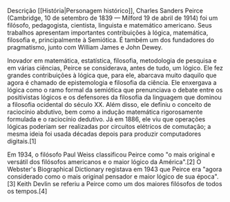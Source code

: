 Descrição
[[História|Personagem histórico]], Charles Sanders Peirce (Cambridge, 10 de setembro de 1839 — Milford 19 de abril de 1914) foi um filósofo, pedagogista, cientista, linguista e matemático americano. Seus trabalhos apresentam importantes contribuições à lógica, matemática, filosofia e, principalmente à Semiótica. É também um dos fundadores do pragmatismo, junto com William James e John Dewey.

Inovador em matemática, estatística, filosofia, metodologia de pesquisa e em várias ciências, Peirce se considerava, antes de tudo, um lógico. Ele fez grandes contribuições à lógica que, para ele, abarcava muito daquilo que agora é chamado de epistemologia e filosofia da ciência. Ele enxergava a lógica como o ramo formal da semiótica que prenunciava o debate entre os positivistas lógicos e os defensores da filosofia da linguagem que dominou a filosofia ocidental do século XX. Além disso, ele definiu o conceito de raciocínio abdutivo, bem como a indução matemática rigorosamente formulada e o raciocínio dedutivo. Já em 1886, ele viu que operações lógicas poderiam ser realizadas por circuitos elétricos de comutação; a mesma ideia foi usada décadas depois para produzir computadores digitais.[1]

Em 1934, o filósofo Paul Weiss classificou Peirce como "o mais original e versátil dos filósofos americanos e o maior lógico da América"​​.[2] O Webster's Biographical Dictionary registava em 1943 que Peirce era "agora considerado como o mais original pensador e maior lógico de sua época".[3] Keith Devlin se referiu a Peirce como um dos maiores filósofos de todos os tempos.[4]